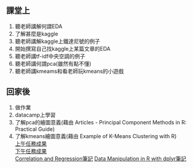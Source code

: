 ## 課堂上
1. 聽老師講解何謂EDA
2. 了解甚麼是kaggle
3. 聽老師講解kaggle上鐵達尼號的例子
4. 開始撰寫自己找kaggle上某篇文章的EDA
5. 聽老師講tf-idf中央空調的例子
6. 聽老師講何謂pca(雖然有點不懂)
7. 聽老師講kmeams和看老師玩kmeans的小遊戲
## 回家後
1. 做作業
2. datacamp上學習
3. 了解pca的繪圖意義(藉由 Articles - Principal Component Methods in R: Practical Guide)
4. 了解kmeans繪圖意義(藉由 Example of K-Means Clustering with R)    
[上午任務成果](https://icedragon5235.github.io/ntu-cs-x/week3/class3eda.html)   
[下午任務成果](https://icedragon5235.github.io/ntu-cs-x/week3/class3real.html)    
[Correlation and Regression筆記](https://icedragon5235.github.io/ntu-cs-x/week3/Correlation_and_Regression.html)
[Data Manipulation in R with dplyr筆記](https://icedragon5235.github.io/ntu-cs-x/week3/Data_Manipulation_in_R_with_dplyr.html)
